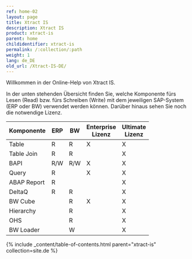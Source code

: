```yaml
---
ref: home-02
layout: page
title: Xtract IS
description: Xtract IS
product: xtract-is
parent: home
childidentifier: xtract-is
permalink: /:collection/:path
weight: 1
lang: de_DE
old_url: /Xtract-IS-DE/
---
```


Willkommen in der Online-Help von Xtract IS. 

In der unten stehenden Übersicht finden Sie, welche Komponente fürs Lesen (Read) bzw. fürs Schreiben (Write) mit dem jeweiligen SAP-System (ERP oder BW) verwendet werden können. 
Darüber hinaus sehen Sie noch die notwendige Lizenz. 

| Komponente | ERP | BW | Enterprise<br> Lizenz | Ultimate <br> Lizenz  |
|-------------|-----|----|--------------------|------------------|
| Table       | R   | R  | X                  | X                |
| Table Join  | R   | R  |                    | X                |
| BAPI        | R/W  | R/W | X                  | X                |
| Query       | R   |    | X                  | X                |
| ABAP Report | R   |    |                    | X                |
| DeltaQ      | R   | R  |                    | X                |
| BW Cube     |     | R  | X                  | X                |
| Hierarchy   |     | R  |                    | X                |
| OHS         |     | R  |                    | X                |
| BW Loader   |     | W  |                    | X                | 




{% include _content/table-of-contents.html parent="xtract-is" collection=site.de %}